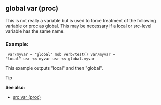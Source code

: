 ## global var (proc)


This is not really a variable but is used to force treatment of
the following variable or proc as global. This may be necessary if a
local or src-level variable has the same name.
### Example:

```dm
 var/myvar = "global" mob verb/test() var/myvar =
"local" usr << myvar usr << global.myvar 
```
 

This
example outputs "local" and then "global".

> [!TIP] 
> **See also:**
> +   [src var (proc)](/ref/proc/var/src.md) 